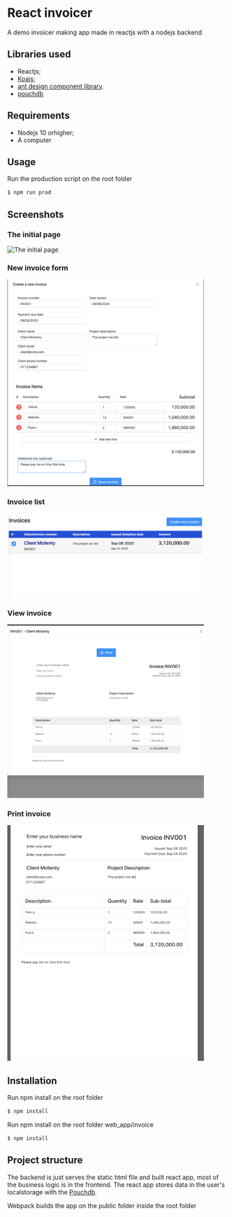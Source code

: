 React invoicer
========================

A demo invoicer making app made in reactjs with a nodejs backend

Libraries used
------------

  * Reactjs;
  * [Koajs][1];
  * [ant design component library][2].
  * [pouchdb][3]



Requirements 
------------
  * Nodejs 10 orhigher;
  * A computer

Usage
------------

Run the production script on the root folder
```bash
$ npm run prod
```

Screenshots
------------

### The initial page
<img src="landing.png" alt="The initial page"
	title="The initial page" width="450"  />

### New invoice form
<img src="new_invoice.png" alt="New invoice form"
	title="New invoice form" width="450"  />

### Invoice list
<img src="invoice_list.png" alt="Invoice list"
	title="Invoice list" width="450"  />

### View invoice
<img src="view_invoice_modal.png" alt="View invoice"
	title="View invoice" width="450"  />

### Print invoice
<img src="invoice_print.png" alt="Print invoice"
	title="Print invoice" width="450"  />



Installation
------------

Run npm install on the root folder
```bash
$ npm install
```

Run npm install on the root folder web_app/invoice
```bash
$ npm install
```


Project structure
------------

The backend is just serves the static html file and built react app, most of the business logic is in the frontend. The react app stores data in the user's localstorage with the [Pouchdb][3]. 

Webpack builds the app on the public folder inside the root folder

[1]:https://koajs.com/
[2]:https://ant.design/
[3]:https://pouchdb.com/
